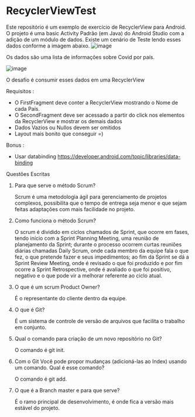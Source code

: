 # RecyclerViewTest

Este repositório é um exemplo de exercício de RecyclerView para Android. O projeto é uma basic Activity Padrão (em Java)  do Android Studio com a adição de um módulo de dados.
Existe um cenário de Teste lendo esses dados conforme a imagem abaixo.
![image](https://user-images.githubusercontent.com/49101112/185979761-214c86a3-047c-47c9-ae74-5272d9040f22.png)

Os dados são uma lista de informações sobre Covid por país.

![image](https://user-images.githubusercontent.com/49101112/185980984-88875bf8-3cdb-45a0-9383-698acb828213.png)


O desafio é consumir esses dados em uma RecyclerView 

Requisitos :
- O FirstFragment deve conter a RecyclerView mostrando o Nome de cada País.
- O SecondFragment deve ser acessado a partir do click nos elementos da RecyclerView e mostrar os demais dados
- Dados Vazios ou Nullos devem ser omitidos
- Layout mais bonito que conseguir =)

Bonus :
- Usar databinding https://developer.android.com/topic/libraries/data-binding

Questões Escritas 
1. Para que serve o método Scrum?


     Scrum é uma metodologia ágil para gerenciamento de projetos complexos, possibilita que o tempo de entrega seja menor e que sejam feitas adaptações com mais facilidade no projeto.

2. Como funciona o método Scrum? 


     O scrum é dividido em ciclos chamados de Sprint, que ocorre em fases, tendo início com a Sprint Planning Meeting, uma reunião de planejamento da Sprint; durante o processo ocorrem curtas reuniões diárias chamadas Daily Scrum, onde cada membro da equipe fala o que fez, o que pretende fazer e seus impedimentos; ao fim da Sprint se dá a Sprint Review Meeting, onde é revisado o que foi produzido e por fim ocorre a Sprint Retrospective, onde é avaliado o que foi positivo, negativo e o que pode vir a melhorar referente ao ciclo atual.

3. O que é um scrum Product Owner? 


     É o representante do cliente dentro da equipe.

4. O que é Git?


     É um sistema de controle de versão de arquivos que facilita o trabalho em conjunto.

5. Qual o comando para criação de um novo repositório no Git? 


    O comando é git init.

6. Com o Git Você pode propor mudanças (adicioná-las ao Index) usando um comando. Qual é esse comando? 
     
     
     O comando é git add.
     
7. O que é a Branch master e para que serve? 


     É o ramo principal de desenvolvimento, é onde fica a versão mais estável do projeto.
